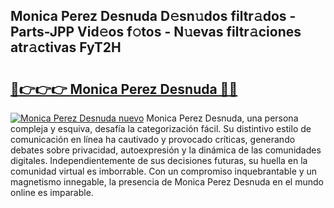 ## Monica Perez Desnuda D𝚎sn𝚞dos filtr𝚊dos - Parts-JPP Vid𝚎os f𝚘tos - N𝚞evas filtr𝚊ciones atr𝚊ctivas FyT2H

# <h2><a href="http://mb5gkt.tromn.icu/?c=Monica+Perez+Desnuda">🔗👉👉👉 Monica Perez Desnuda 🔗🔗</a></h2>

[![Monica Perez Desnuda nuevo](https://i.imgur.com/pEAQMta.gif)](http://mb5gkt.tromn.icu/?c=Monica+Perez+Desnuda)
Monica Perez Desnuda, una persona compleja y esquiva, desafía la categorización fácil. Su distintivo estilo de comunicación en línea ha cautivado y provocado críticas, generando debates sobre privacidad, autoexpresión y la dinámica de las comunidades digitales. Independientemente de sus decisiones futuras, su huella en la comunidad virtual es imborrable. Con un compromiso inquebrantable y un magnetismo innegable, la presencia de Monica Perez Desnuda en el mundo online es imparable.
